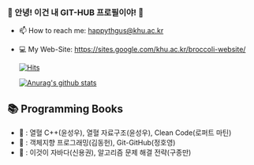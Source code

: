 ### 🥦 안녕! 이건 내 GIT-HUB 프로필이야! 🥦
- 📫 How to reach me: happythgus@khu.ac.kr
- 💻 My Web-Site: https://sites.google.com/khu.ac.kr/broccoli-website/

  <div>
	
  [![Hits](https://hits.seeyoufarm.com/api/count/incr/badge.svg?url=https://github.com/SohyeonKim-dev)](https://hits.seeyoufarm.com) 
	
  </div>
  
   [![Anurag's github stats](https://github-readme-stats.vercel.app/api?username=SohyeonKim-dev)](https://github.com/anuraghazra/github-readme-stats)
   

## 📚 Programming Books
- 📕 : 열혈 C++(윤성우), 열혈 자료구조(윤성우), Clean Code(로퍼트 마틴)
- 📗 : 객체지향 프로그래밍(김동헌), Git-GitHub(정호영)
- 📘 : 이것이 자바다(신용권), 알고리즘 문제 해결 전략(구종만)


